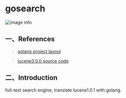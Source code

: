 # gosearch

![image info](https://github.com/Kua-Fu/gsearch/blob/main/docs/image/%E9%87%87%E6%A1%91%E8%80%852.png)

## 一、References

>[golang project layout](https://github.com/golang-standards/project-layout)

>[lucene3.0.0 source code](https://github.com/apache/lucene-solr/tree/releases/lucene/3.0.0)

## 二、Introduction

full-text search engine, translate lucene1.0.1 with golang.




